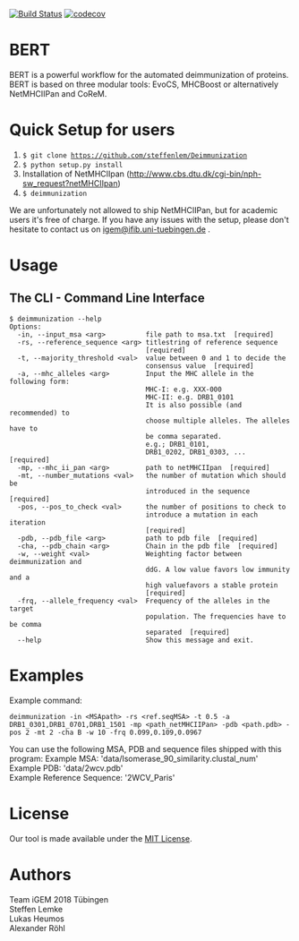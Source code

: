 [![Build Status](https://travis-ci.org/steffenlem/Deimmunization.svg?branch=master)](https://travis-ci.org/steffenlem/Deimmunization)
[![codecov](https://codecov.io/gh/steffenlem/Deimmunization/branch/master/graph/badge.svg)](https://codecov.io/gh/steffenlem/Deimmunization)

# BERT 
BERT is a powerful workflow for the automated deimmunization of proteins. BERT is based on three modular tools: EvoCS, MHCBoost or alternatively NetMHCIIPan and CoReM.


Quick Setup for users
=====
1. <code>$ git clone https://github.com/steffenlem/Deimmunization</code>
2. <code>$ python setup.py install</code>
3. Installation of NetMHCIIpan (http://www.cbs.dtu.dk/cgi-bin/nph-sw_request?netMHCIIpan) 
4. <code>$ deimmunization</code>

We are unfortunately not allowed to ship NetMHCIIPan, but for academic users it's free of charge.
If you have any issues with the setup, please don't hesitate to contact us on igem@ifib.uni-tuebingen.de  .

Usage
=====

## The CLI - Command Line Interface

```
$ deimmunization --help
Options:
  -in, --input_msa <arg>          file path to msa.txt  [required]
  -rs, --reference_sequence <arg> titlestring of reference sequence
                                  [required]
  -t, --majority_threshold <val>  value between 0 and 1 to decide the
                                  consensus value  [required]
  -a, --mhc_alleles <arg>         Input the MHC allele in the following form:
                                  MHC-I: e.g. XXX-000 
                                  MHC-II: e.g. DRB1_0101
                                  It is also possible (and recommended) to
                                  choose multiple alleles. The alleles have to
                                  be comma separated. 
                                  e.g.; DRB1_0101,
                                  DRB1_0202, DRB1_0303, ...  [required]
  -mp, --mhc_ii_pan <arg>         path to netMHCIIpan  [required]
  -mt, --number_mutations <val>   the number of mutation which should be
                                  introduced in the sequence  [required]
  -pos, --pos_to_check <val>      the number of positions to check to
                                  introduce a mutation in each iteration
                                  [required]
  -pdb, --pdb_file <arg>          path to pdb file  [required]
  -cha, --pdb_chain <arg>         Chain in the pdb file  [required]
  -w, --weight <val>              Weighting factor between deimmunization and
                                  ddG. A low value favors low immunity and a
                                  high valuefavors a stable protein
                                  [required]
  -frq, --allele_frequency <val>  Frequency of the alleles in the target
                                  population. The frequencies have to be comma
                                  separated  [required]
  --help                          Show this message and exit.

```


Examples
=====
Example command:    
```
deimmunization -in <MSApath> -rs <ref.seqMSA> -t 0.5 -a DRB1_0301,DRB1_0701,DRB1_1501 -mp <path_netMHCIIPan> -pdb <path.pdb> -pos 2 -mt 2 -cha B -w 10 -frq 0.099,0.109,0.0967    
```
You can use the following MSA, PDB and sequence files shipped with this program:
Example MSA: 'data/Isomerase_90_similarity.clustal_num'    
Example PDB: 'data/2wcv.pdb'    
Example Reference Sequence: '2WCV_Paris'    
  

License
=====
Our tool is made available under the [MIT License](http://www.opensource.org/licenses/mit-license.php).

Authors
=====
Team iGEM 2018 Tübingen    
Steffen Lemke    
Lukas Heumos    
Alexander Röhl



